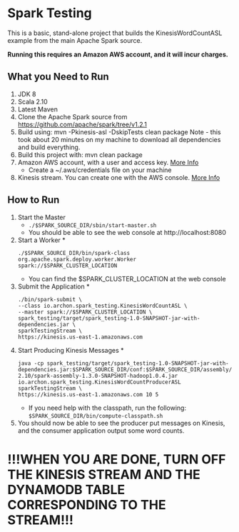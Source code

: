 Spark Testing
=============

This is a basic, stand-alone project that builds the KinesisWordCountASL example from the main Apache Spark source.

**Running this requires an Amazon AWS account, and it will incur charges.**

What you Need to Run
---------------------
1. JDK 8
1. Scala 2.10
1. Latest Maven
1. Clone the Apache Spark source from https://github.com/apache/spark/tree/v1.2.1
  1. Build using: mvn -Pkinesis-asl -DskipTests clean package
     Note - this took about 20 minutes on my machine to download all dependencies and build everything.
1. Build this project with: mvn clean package
1. Amazon AWS account, with a user and access key. [More Info](http://docs.aws.amazon.com/AWSSdkDocsJava/latest/DeveloperGuide/credentials.html)
    * Create a ~/.aws/credentials file on your machine
1. Kinesis stream. You can create one with the AWS console. [More Info](http://docs.aws.amazon.com/ElasticMapReduce/latest/DeveloperGuide/kinesis-pig-create-stream.html)

How to Run
----------
1. Start the Master
    * `./$SPARK_SOURCE_DIR/sbin/start-master.sh`
    * You should be able to see the web console at http://localhost:8080
1. Start a Worker
    * 
      ```
      ./$SPARK_SOURCE_DIR/bin/spark-class org.apache.spark.deploy.worker.Worker spark://$SPARK_CLUSTER_LOCATION
      ```
    * You can find the $SPARK_CLUSTER_LOCATION at the web console
1. Submit the Application
    * 
      ```
      ./bin/spark-submit \
      --class io.archon.spark_testing.KinesisWordCountASL \
      --master spark://$SPARK_CLUSTER_LOCATION \
      spark_testing/target/spark_testing-1.0-SNAPSHOT-jar-with-dependencies.jar \
      sparkTestingStream \
      https://kinesis.us-east-1.amazonaws.com
      ```
1. Start Producing Kinesis Messages
    * 
      ```
      java -cp spark_testing/target/spark_testing-1.0-SNAPSHOT-jar-with-dependencies.jar:$SPARK_SOURCE_DIR/conf:$SPARK_SOURCE_DIR/assembly/target/scala-2.10/spark-assembly-1.3.0-SNAPSHOT-hadoop1.0.4.jar  io.archon.spark_testing.KinesisWordCountProducerASL sparkTestingStream \
      https://kinesis.us-east-1.amazonaws.com 10 5
      ```
    * If you need help with the classpath, run the following: `$SPARK_SOURCE_DIR/bin/compute-classpath.sh`
1. You should now be able to see the producer put messages on Kinesis, and the consumer application output some word counts.

# !!!WHEN YOU ARE DONE, TURN OFF THE KINESIS STREAM AND THE DYNAMODB TABLE CORRESPONDING TO THE STREAM!!!
